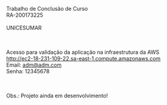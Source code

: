 Trabalho de Conclusão de Curso <br>
RA-200173225
<br><br>
UNICESUMAR

<br><br>
Acesso para validação da aplicação na infraestrutura da AWS<br>
http://ec2-18-231-109-22.sa-east-1.compute.amazonaws.com<br>
Email: adm@adm.com<br>
Senha: 12345678<br>

<br><br>
Obs.: Projeto ainda em desenvolvimento!
